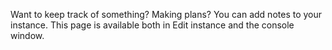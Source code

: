 Want to keep track of something? Making plans? You can add notes to your instance. This page is available both in Edit instance and the console window.